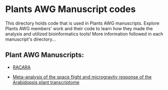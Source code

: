 # Plants AWG Manuscript codes

This directory holds code that is used in Plants AWG manuscripts. Explore Plants AWG members' work and their code to learn how they made the analysis and utilized bioinformatics tools! More information followed in each manuscript's directory...

## Plant AWG Manuscripts:

- [RACARA](RACARA)

- [Meta-analysis of the space flight and microgravity response of the Arabidopsis plant transcriptome](https://www.nature.com/articles/s41526-023-00247-6)
